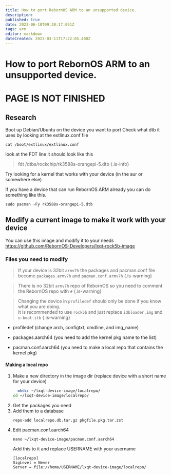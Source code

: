 ```yaml
---
title: How to port RebornOS ARM to an unsupported device.
description: 
published: true
date: 2023-06-10T09:30:17.051Z
tags: arm
editor: markdown
dateCreated: 2023-03-11T17:22:05.400Z
---
```


# How to port RebornOS ARM to an unsupported device.
# PAGE IS NOT FINISHED
## Research

Boot up Debian/Ubuntu on the device you want to port
Check what dtb it uses by looking at the extlinux.conf file
```
cat /boot/extlinux/extlinux.conf
```
look at the FDT line it should look like this

> fdt /dtbs/rockchip/rk3588s-orangepi-5.dtb
{.is-info}


Try looking for a kernel that works with your device (in the aur or somewhere else)

If you have a device that can run RebornOS ARM already you can do something like this.
```
sudo pacman -Fy rk3588s-orangepi-5.dtb
```
## Modify a current image to make it work with your device
You can use this image and modify it to your needs
https://github.com/RebornOS-Developers/lxqt-rock5b-image

### Files you need to modify

> If your device is 32bit `armv7h` the packages and pacman.conf file become `packages.armv7h` and `pacman.conf.armv7h`
{.is-warning}

> There is no 32bit `armv7h` repo of RebornOS so you need to comment the RebornOS repo with `#`
{.is-warning}

> Changing the device in `profiledef` should only be done if you know what you are doing. <br> It is recommended to use `rock5b` and just replace `idbloader.img` and `u-boot.itb`
{.is-warning}




- profiledef (change arch, configtxt, cmdline, and img_name) 

- packages.aarch64 (you need to add the kernel pkg name to the list)
- pacman.conf.aarch64 (you need to make a local repo that contains the kernel pkg)

#### Making a local repo
  1. Make a new directory in the image dir (replace device with a short name for your device)
     ```sh
	   mkdir ~/lxqt-device-image/localrepo/
     cd ~/lxqt-device-image/localrepo/
     ```
  2. Get the packages you need
  3. Add them to a database
  	 ```
     repo-add localrepo.db.tar.gz pkgfile.pkg.tar.zst
     ```
  4. Edit pacman.conf.aarch64
     ```
     nano ~/lxqt-device-image/pacman.conf.aarch64
     ```
     Add this to it and replace USERNAME with your username 
     ```
     [localrepo]
     SigLevel = Never
     Server = file://home/USERNAME/lxqt-device-image/localrepo/
     ```
